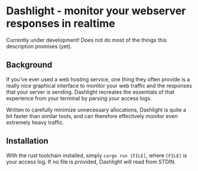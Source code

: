 # Dashlight - monitor your webserver responses in realtime
Currently under development! Does not do most of the things this description promises (yet).

## Background
If you've ever used a web hosting service, one thing they often provide is a really nice graphical interface to monitor your web traffic and the responses that your server is sending. Dashlight recreates the essentials of that experience from your terminal by parsing your access logs.

Written to carefully minimize unnecessary allocations, Dashlight is quite a bit faster than similar tools, and can therefore effectively monitor even extremely heavy traffic.

## Installation
With the rust toolchain installed, simply `cargo run [FILE]`, where `[FILE]` is your access log. If no file is provided, Dashlight will read from STDIN.
